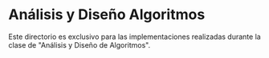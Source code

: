# Análisis y Diseño Algoritmos
Este directorio es exclusivo para las implementaciones realizadas durante la clase de "Análisis y Diseño de Algoritmos".
